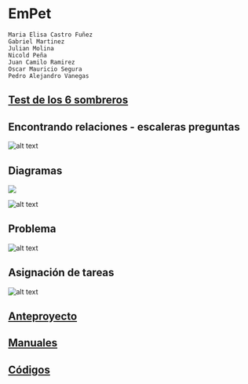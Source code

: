 # EmPet
```
Maria Elisa Castro Fuñez 
Gabriel Martinez
Julian Molina 
Nicold Peña 
Juan Camilo Ramirez
Oscar Mauricio Segura 
Pedro Alejandro Vanegas 
```

## [Test de los 6 sombreros](https://github.com/pavanegasg/Sistemas-Embebidos/tree/master/Documentos/Test%20de%20los%206%20sombreros)

## Encontrando relaciones - escaleras preguntas 

![alt text](https://raw.githubusercontent.com/pavanegasg/Sistemas-Embebidos/master/Documentos/ideas.png)

## Diagramas 

![](https://raw.githubusercontent.com/pavanegasg/Sistemas-Embebidos/master/Documentos/diagrama1.jpeg)

![alt text](https://raw.githubusercontent.com/pavanegasg/Sistemas-Embebidos/master/Documentos/diagrama2.jpeg)

## Problema 

![alt text](https://raw.githubusercontent.com/pavanegasg/Sistemas-Embebidos/master/Documentos/problema.png)

## Asignación de tareas 

![alt text](https://raw.githubusercontent.com/pavanegasg/Sistemas-Embebidos/master/Documentos/asignacion.PNG)


## [Anteproyecto](https://github.com/pavanegasg/Sistemas-Embebidos/blob/master/Documentos/Anteproyecto_embebidos.pdf) 

## [Manuales](https://github.com/pavanegasg/Sistemas-Embebidos/tree/master/manuales)

## [Códigos](https://github.com/pavanegasg/Sistemas-Embebidos/tree/master/codigos)
